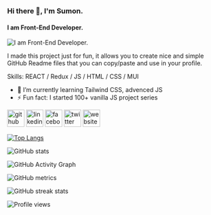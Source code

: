 ### Hi there 👋, I'm Sumon.
#### I am Front-End Developer.
![I am Front-End Developer.](https://scontent.fdac145-1.fna.fbcdn.net/v/t39.30808-6/286855897_830063138399421_8098049247613771384_n.png?stp=dst-png_s960x960&_nc_cat=100&ccb=1-7&_nc_sid=e3f864&_nc_ohc=YIHqm0ENKyMAX8BRt1E&_nc_ht=scontent.fdac145-1.fna&oh=00_AT_Xz6DcqTTG4ww9DJqysZE2MeIDKj8CLyirNZj7E7JjZQ&oe=62B9979D)

I made this project just for fun, it allows you to create nice and simple GitHub Readme files that you can copy/paste and use in your profile.

Skills:  REACT / Redux / JS / HTML / CSS / MUI 

- 🌱 I’m currently learning Tailwind CSS, advenced JS 
- ⚡ Fun fact: I started 100+ vanilla JS project series  


[<img src='https://cdn.jsdelivr.net/npm/simple-icons@3.0.1/icons/github.svg' alt='github' height='40'>](https://github.com/SumonChandraTopu)  [<img src='https://cdn.jsdelivr.net/npm/simple-icons@3.0.1/icons/linkedin.svg' alt='linkedin' height='40'>](https://www.linkedin.com/in/sumon-chandra//)  [<img src='https://cdn.jsdelivr.net/npm/simple-icons@3.0.1/icons/facebook.svg' alt='facebook' height='40'>](https://www.facebook.com/SumonChandraForever)  [<img src='https://cdn.jsdelivr.net/npm/simple-icons@3.0.1/icons/twitter.svg' alt='twitter' height='40'>](https://twitter.com/Sumon__Chandra)  [<img src='https://cdn.jsdelivr.net/npm/simple-icons@3.0.1/icons/icloud.svg' alt='website' height='40'>](https://sumonchandra.netlify.app/)  

[![Top Langs](https://github-readme-stats.vercel.app/api/top-langs/?username=SumonChandraTopu)](https://github.com/anuraghazra/github-readme-stats)

![GitHub stats](https://github-readme-stats.vercel.app/api?username=SumonChandraTopu&show_icons=true)  

![GitHub Activity Graph](https://activity-graph.herokuapp.com/graph?username=SumonChandraTopu)  

![GitHub metrics](https://metrics.lecoq.io/SumonChandraTopu)  

![GitHub streak stats](https://github-readme-streak-stats.herokuapp.com/?user=SumonChandraTopu)  

![Profile views](https://gpvc.arturio.dev/SumonChandraTopu)  
